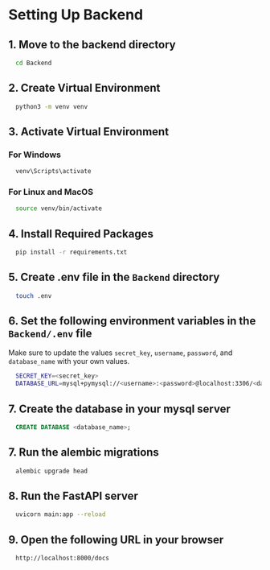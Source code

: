 # Setting Up Backend

## 1. Move to the backend directory

```bash
  cd Backend
```

## 2. Create Virtual Environment

```bash
  python3 -m venv venv
```

## 3. Activate Virtual Environment

### For Windows

```bash
  venv\Scripts\activate
```

### For Linux and MacOS

```bash
  source venv/bin/activate
```

## 4. Install Required Packages

```bash
  pip install -r requirements.txt
```

## 5. Create .env file in the `Backend` directory

```bash
  touch .env
```

## 6. Set the following environment variables in the `Backend/.env` file

Make sure to update the values `secret_key`, `username`, `password`, and `database_name` with your own values.

```bash
  SECRET_KEY=<secret_key>
  DATABASE_URL=mysql+pymysql://<username>:<password>@localhost:3306/<database_name>
```

## 7. Create the database in your mysql server

```sql
  CREATE DATABASE <database_name>;
```

## 7. Run the alembic migrations

```bash
  alembic upgrade head
```

## 8. Run the FastAPI server

```bash
  uvicorn main:app --reload
```

## 9. Open the following URL in your browser

```bash
  http://localhost:8000/docs
```

